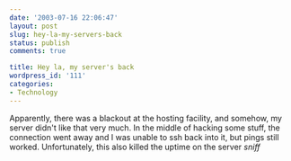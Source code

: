 ```yaml
---
date: '2003-07-16 22:06:47'
layout: post
slug: hey-la-my-servers-back
status: publish
comments: true

title: Hey la, my server's back
wordpress_id: '111'
categories:
- Technology
---
```


Apparently, there was a blackout at the hosting facility, and somehow, my server didn't like that very much. In the middle of hacking some stuff, the connection went away and I was unable to ssh back into it, but pings still worked.
Unfortunately, this also killed the uptime on the server *sniff*
